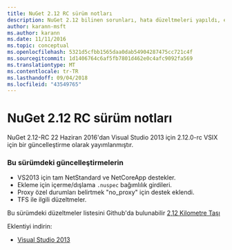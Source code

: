 ```yaml
---
title: NuGet 2.12 RC sürüm notları
description: NuGet 2.12 bilinen sorunları, hata düzeltmeleri yapıldı, eklenen özellikler ve dcr RC sürüm notları.
author: karann-msft
ms.author: karann
ms.date: 11/11/2016
ms.topic: conceptual
ms.openlocfilehash: 5321d5cfbb1565daa0dab54904287475cc721c4f
ms.sourcegitcommit: 1d1406764c6af5fb7801d462e0c4afc9092fa569
ms.translationtype: MT
ms.contentlocale: tr-TR
ms.lasthandoff: 09/04/2018
ms.locfileid: "43549765"
---
```

# <a name="nuget-212-rc-release-notes"></a>NuGet 2.12 RC sürüm notları

NuGet 2.12-RC 22 Haziran 2016'dan Visual Studio 2013 için 2.12.0-rc VSIX için bir güncelleştirme olarak yayımlanmıştır.

### <a name="updates-in-this-release"></a>Bu sürümdeki güncelleştirmelerin

* VS2013 için tam NetStandard ve NetCoreApp destekler.
* Ekleme için içerme/dışlama `.nuspec` bağımlılık girdileri.
* Proxy özel durumları belirtmek "no_proxy" için destek eklendi.
* TFS ile ilgili düzeltmeler.

Bu sürümdeki düzeltmeler listesini Github'da bulunabilir [2,12 Kilometre Taşı](https://github.com/NuGet/Home/issues?q=milestone%3A2.12+is%3Aclosed)

Eklentiyi indirin:

* [Visual Studio 2013](https://dist.nuget.org/visualstudio-2013-vsix/v2.12.0-rc/NuGet.Tools.vsix)
